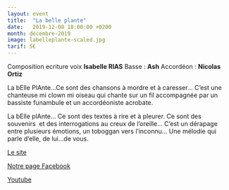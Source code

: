 ```yaml
---
layout: event
title:  "La belle plante"
date:   2019-12-08 18:00:00 +0200
month: décembre-2019
image: labelleplante-scaled.jpg
tarif: 5€
---
```


Composition ecriture voix **Isabelle RIAS**
Basse : **Ash**
Accordéon : **Nicolas Ortiz**

La bElle PlAnte…Ce sont des chansons à mordre et à caresser… C’est une chanteuse mi clown mi oiseau qui chante sur un fil accompagnée par un bassiste funambule et un accordéoniste acrobate.

La bElle plAnte… Ce sont des textes à rire et à pleurer. Ce sont des souvenirs  et des interrogations au creux de l’oreille… C’est un dérapage entre plusieurs émotions, un toboggan vers l’inconnu… Une mélodie qui parle d’elle, de lui…de vous.

[Le site](http://www.labelleplante.net/)

[Notre page Facebook](https://www.facebook.com/labelleplante/)

[Youtube](https://youtu.be/rOekfqh_yAs)
